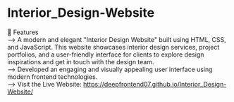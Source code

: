 # Interior_Design-Website
🚀 Features                                                                                                                                                                       
--> A modern and elegant "Interior Design Website" built using HTML, CSS, and JavaScript. This website showcases interior design services, project portfolios, and a user-friendly interface for clients to explore design inspirations and get in touch with the design team.                                                                              
--> Developed an engaging and visually appealing user interface using modern frontend technologies.                                                                              
--> Visit the Live Website: https://deepfrontend07.github.io/Interior_Design-Website/
